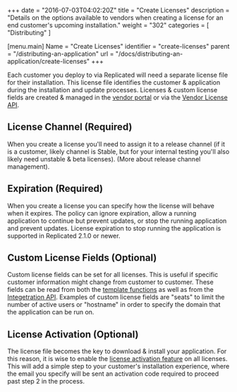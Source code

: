 +++
date = "2016-07-03T04:02:20Z"
title = "Create Licenses"
description = "Details on the options available to vendors when creating a license for an end customer's upcoming installation."
weight = "302"
categories = [ "Distributing" ]

[menu.main]
Name       = "Create Licenses"
identifier = "create-licenses"
parent     = "/distributing-an-application"
url        = "/docs/distributing-an-application/create-licenses"
+++

Each customer you deploy to via Replicated will need a separate license file for their
installation. This license file identifies the customer & application during the
installation and update processes. Licenses & custom license fields are created & managed in the
[vendor portal](https://vendor.replicated.com/#/licenses) or via the
[Vendor License API](/reference/vendor-api).

## License Channel (Required)
When you create a license you'll need to assign it to a release channel (if it is a customer,
likely channel is Stable, but for your internal testing you'll also likely need unstable &
 beta licenses). (More about release channel management).

## Expiration (Required)
When you create a license you can specify how the license will behave when it expires.  The policy
can ignore expiration, allow a running application to continue but prevent updates, or stop
the running application and prevent updates.  License expiration to stop running the application is supported in Replicated 2.1.0
or newer.

## Custom License Fields (Optional)
Custom license fields can be set for all licenses. This is useful if specific customer
information might change from customer to customer. These fields can be read from both
the [template functions](/packaging-an-application/template-functions) as well as from
the [Integetration API](/reference/integration-api). Examples of custom license fields are
"seats" to limit the number of active users or "hostname" in order to specify the domain
that the application can be run on.

## License Activation (Optional)
The license file becomes the key to download & install your application. For this reason,
it is wise to enable the [license activation feature](/kb/supporting-your-customers/two-factor-licenses)
on all licenses. This will add a simple step to your customer's installation experience,
where the email you specify will be sent an activation code required to proceed past step 2
in the process.

